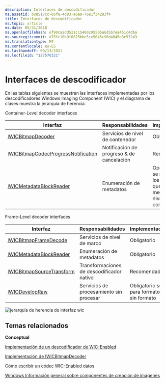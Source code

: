 ```yaml
---
description: Interfaces de descodificador
ms.assetid: b88517cc-06fe-4d83-a6a9-76e1f34293f4
title: Interfaces de descodificador
ms.topic: article
ms.date: 05/31/2018
ms.openlocfilehash: ef90ca2dd521c15460295505a6d5b7ea451c4dba
ms.sourcegitcommit: d75fc10b9f0825bbe5ce5045c90d4045e3c53243
ms.translationtype: MT
ms.contentlocale: es-ES
ms.lasthandoff: 09/13/2021
ms.locfileid: "127570321"
---
```

# <a name="decoder-interfaces"></a>Interfaces de descodificador

En las tablas siguientes se muestran las interfaces implementadas por los descodificadores Windows Imaging Component (WIC) y el diagrama de clases muestra la jerarquía de herencia.

Container-Level decoder interfaces



| Interfaz                                                                                       | Responsabilidades                             | Implementación                                                             |
|-------------------------------------------------------------------------------------------------|----------------------------------------------|----------------------------------------------------------------------------|
| [IWICBitmapDecoder](-wic-imp-iwicbitmapdecoder.md)                                             | Servicios de nivel de contenedor                     | Obligatorio                                                                   |
| [IWICBitmapCodecProgressNotification](-wic-imp-iwicbitmapcodecprogressnotification-decoder.md) | Notificación de progreso & de cancelación | Recomendado                                                                |
| [IWICMetadataBlockReader](-wic-imp-iwicmetadatablockreader.md)                                 | Enumeración de metadatos                         | Opcional (solo se requiere para los formatos que admiten metadatos de nivel de contenedor) |



 

Frame-Level decoder interfaces



| Interfaz                                                           | Responsabilidades          | Implementación                |
|---------------------------------------------------------------------|---------------------------|-------------------------------|
| [IWICBitmapFrameDecode](-wic-imp-iwicbitmapframedecode.md)         | Servicios de nivel de marco      | Obligatorio                      |
| [IWICMetadataBlockReader](-wic-imp-iwicmetadatablockreader.md)     | Enumeración de metadatos      | Obligatorio                      |
| [IWICBitmapSourceTransform](-wic-imp-iwicbitmapsourcetransform.md) | Transformaciones de descodificador nativo | Recomendado                   |
| [IWICDevelopRaw](-wic-imp-iwicdevelopraw.md)                       | Servicios de procesamiento sin procesar   | Obligatorio solo para formatos sin formato |



 

![jerarquía de herencia de interfaz wic](graphics/wicinterfaces.png)

## <a name="related-topics"></a>Temas relacionados

<dl> <dt>

**Conceptual**
</dt> <dt>

[Implementación de un descodificador de WIC-Enabled](-wic-implementingwicdecoder.md)
</dt> <dt>

[Implementación de IWICBitmapDecoder](-wic-imp-iwicbitmapdecoder.md)
</dt> <dt>

[Cómo escribir un códec WIC-Enabled datos](-wic-howtowriteacodec.md)
</dt> <dt>

[Windows Información general sobre componentes de creación de imágenes](-wic-about-windows-imaging-codec.md)
</dt> </dl>

 

 



